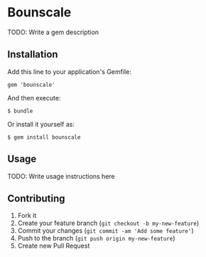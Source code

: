 # Bounscale

TODO: Write a gem description

## Installation

Add this line to your application's Gemfile:

    gem 'bounscale'

And then execute:

    $ bundle

Or install it yourself as:

    $ gem install bounscale

## Usage

TODO: Write usage instructions here

## Contributing

1. Fork it
2. Create your feature branch (`git checkout -b my-new-feature`)
3. Commit your changes (`git commit -am 'Add some feature'`)
4. Push to the branch (`git push origin my-new-feature`)
5. Create new Pull Request
